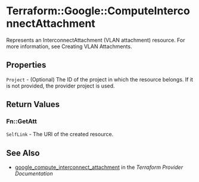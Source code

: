 # Terraform::Google::ComputeInterconnectAttachment

Represents an InterconnectAttachment (VLAN attachment) resource. For more
information, see Creating VLAN Attachments.

## Properties

`Project` - (Optional) The ID of the project in which the resource belongs. If it is not provided, the provider project is used.


## Return Values

### Fn::GetAtt

`SelfLink` - The URI of the created resource.

## See Also

* [google_compute_interconnect_attachment](https://www.terraform.io/docs/providers/google/r/compute_interconnect_attachment.html) in the _Terraform Provider Documentation_